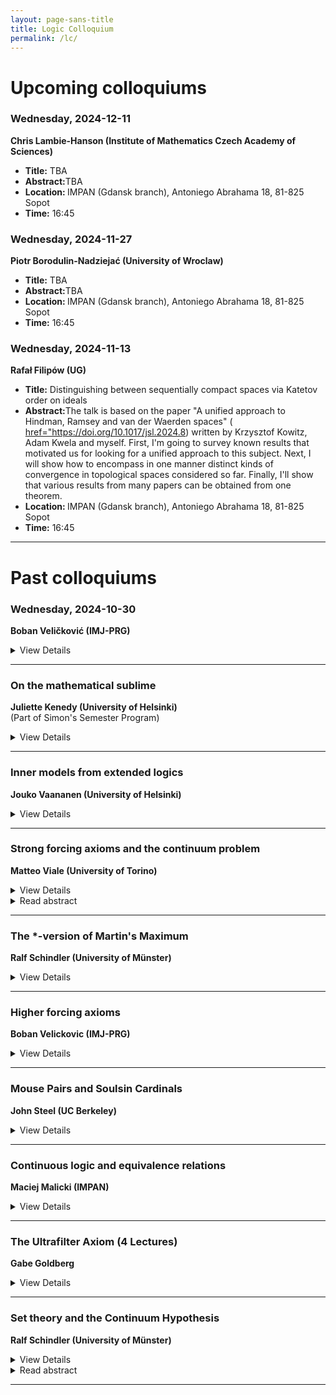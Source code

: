 ```yaml
---
layout: page-sans-title
title: Logic Colloquium
permalink: /lc/
---
```

<div style="flex: 0.5; padding-right: 20px;">
    <h1>Upcoming colloquiums</h1>
</div>

### Wednesday, 2024-12-11
**Chris Lambie-Hanson (Institute of Mathematics Czech Academy of Sciences)**  

<ul>
<li><strong>Title:</strong> TBA </li>
<li><strong>Abstract:</strong>TBA </li>
<li><strong>Location: </strong>IMPAN (Gdansk branch), Antoniego Abrahama 18, 81-825 Sopot</li>
<li><strong>Time:</strong> 16:45</li>
</ul>



### Wednesday, 2024-11-27
**Piotr Borodulin-Nadziejać (University of Wroclaw)**  

<ul>
<li><strong>Title:</strong> TBA </li>
<li><strong>Abstract:</strong>TBA </li>
<li><strong>Location: </strong>IMPAN (Gdansk branch), Antoniego Abrahama 18, 81-825 Sopot</li>
<li><strong>Time:</strong> 16:45</li>
</ul>

### Wednesday, 2024-11-13
**Rafał Filipów (UG)**  

<ul>
<li><strong>Title:</strong> Distinguishing between sequentially compact spaces via Katetov order on ideals </li>
<li><strong>Abstract:</strong>The talk is based on the paper "A unified approach to Hindman, Ramsey and van der Waerden spaces" ( <a href="https://doi.org/10.1017/jsl.2024.8">href="https://doi.org/10.1017/jsl.2024.8</a>) written by Krzysztof Kowitz, Adam Kwela and myself. First, I'm going to survey known results that motivated us for looking for a unified approach to this subject. Next, I will show how to encompass in one manner distinct kinds of convergence in topological spaces considered so far. Finally, I'll show that various results from many papers can be obtained from one theorem.  </li>
<li><strong>Location: </strong>IMPAN (Gdansk branch), Antoniego Abrahama 18, 81-825 Sopot</li>
<li><strong>Time:</strong> 16:45 </li>
</ul>
    
 

   


---
<div style="flex: 0.5; padding-right: 20px;">
    <h1>Past colloquiums</h1>
</div>

 
### Wednesday, 2024-10-30
**Boban Veličković (IMJ-PRG)**  

<details>
<summary>View Details</summary>
<ul>
   <li><strong>Title:</strong> Nice Infinitary Logics </li>
<li><strong>Abstract:</strong> We define a new class of infinitary logics \(L^1_{\kappa,\alpha}\) generalizing Shelah's logic \(L^1_\kappa\). If \(\kappa=\beth_{\kappa}\) and \(\alpha<\kappa\) is infinite then our logic coincides with \(L^1_\kappa\). We study the relation between these logics for different parameters \(\kappa\) and \(\alpha\). We give many examples of classes of structures that can or cannot be defined in these logics. Finally, we give a different version of Lindström's Theorem for \(L^1_\kappa\) in terms of the \(\phi\)-submodel relation. This is Joint work with J. Väänänen. </li>
<li><strong>Location: </strong>IMPAN (Gdansk branch), Antoniego Abrahama 18, 81-825 Sopot</li>
<li><strong>Time:</strong> 16:30</li>
</ul>
</details>

---

###  On the mathematical sublime
**Juliette Kenedy (University of Helsinki)**    
(Part of Simon's Semester Program)     

<details>
<summary>View Details</summary>
<ul>
    <li><strong>Venue: </strong>University of Gdansk, Department of Mathematics, Room D003</li>
    <li><strong>Day: </strong>December 06, 2023</li>
    <li><strong>Time: </strong>16:00-17:00</li>
    <li><strong>Notes: </strong>Part of Simon’s Semester Program</li>
</ul>
</details>

---

###  Inner models from extended logics
**Jouko Vaananen (University of Helsinki)** 
<details>
<summary>View Details</summary>
<ul>
    <li><strong>Venue: </strong>University of Gdansk, Department of Mathematics, Room D003</li>
    <li><strong>Day: </strong>December 02, 2023</li>
    <li><strong>Time: </strong>17:00-18:00</li>
    <li><strong>Notes: </strong>Part of Simon’s Semester Program</li>
</ul>
</details>

---

### Strong forcing axioms and the continuum problem
**Matteo Viale (University of Torino)**

<details>
<summary>View Details</summary>
<ul>
    <li><strong>Day: </strong>November 23, 2023</li>
    <li><strong>Notes: </strong>Part of Simon’s Semester Program</li>
</ul>
</details>
<details> 
<summary>Read abstract</summary>
A topological approach to forcing axioms considers them as strong forms of the Baire category theorem; an algebraic approach describes certain properties of "algebraic closure" for the universe of sets that can be derived from them. The goal of the talk is to outline the link betwen the geometric and algebraic points of view.
The talk is meant for a general mathematical audience. In particular familiarity with logic or set theory is not assumed.
</details>

---

### The *-version of Martin's Maximum
**Ralf Schindler (University of Münster)**
<details>
<summary>View Details</summary>
<ul>
    <li><strong>Venue: </strong>University of Gdansk, Department of Mathematics, Room D003</li>
    <li><strong>Day: </strong>November 02, 2023 </li>
    <li><strong>Time: </strong>16:45-17:45</li>
    <li><strong>Notes: </strong>Part of Simon’s Semester Program</li>
</ul>
</details>

---

### Higher forcing axioms 
**Boban Velickovic (IMJ-PRG)**     
<details>
<summary>View Details</summary>
<ul>
    <li><strong>Venue: </strong>University of Gdansk, Department of Mathematics, Room D003</li>
    <li><strong>Day: </strong>November 02, 2023 </li>
    <li><strong>Time: </strong>15:30-16:30</li>
    <li><strong>Notes: </strong>Part of Simon’s Semester Program</li>
</ul>
</details>

---

### Mouse Pairs and Soulsin Cardinals 
**John Steel (UC Berkeley)**   
<details>
<summary>View Details</summary>
<ul>
    <li><strong>Venue: </strong>University of Gdansk, Department of Mathematics</li>
    <li><strong>Day: </strong>October 26, 2023</li>
    <li><strong>Notes: </strong>Part of Simon’s Semester Program</li>
</ul>
</details>

---

### Continuous logic and equivalence relations
**Maciej Malicki (IMPAN)**
<details>
<summary>View Details</summary>
<ul>
    <li><strong>Day: </strong>October 14, 2022</li>
</ul>
</details>  


---

###  The Ultrafilter Axiom (4 Lectures)
**Gabe Goldberg**  
<details>
<summary>View Details</summary>
<ul>
    <li><strong>Day: </strong>July 25-August 6, 2022</li>
</ul>
</details>  


---

### Set theory and the Continuum Hypothesis
**Ralf Schindler (University of Münster)**  

<details>
<summary>View Details</summary>
<ul>
    <li><strong>Day: </strong>February 9, 2022</li>
</ul>
</details>  
<details>
<summary>Read abstract</summary>
- In a 2021 Annals paper, D. Aspero and the speaker showed that two prominent axioms of set theory which were introduced independently from one another in the late 80's early 90's and which both decide the size of the continuum are compatible, in fact one implies the other. Both axioms are so-called forcing axioms which are also exploited in other areas of mathematics. I am going to provide an accessible introduction to our result.
</details>

---
